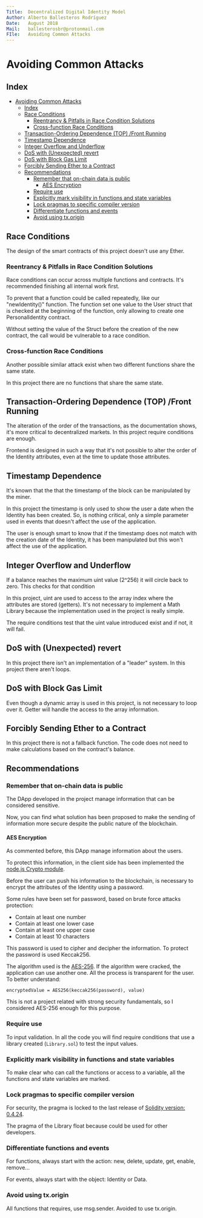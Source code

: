 ```yaml
---
Title:  Decentralized Digital Identity Model
Author: Alberto Ballesteros Rodríguez
Date:   August 2018
Mail:   ballesterosbr@protonmail.com
FIle:   Avoiding Common Attacks
---
```


Avoiding Common Attacks
===

## Index
- [Avoiding Common Attacks](#avoiding-common-attacks)
	- [Index](#index)
	- [Race Conditions](#race-conditions)
		- [Reentrancy & Pitfalls in Race Condition Solutions](#reentrancy--pitfalls-in-race-condition-solutions)
		- [Cross-function Race Conditions](#cross-function-race-conditions)
	- [Transaction-Ordering Dependence (TOP) /Front Running](#transaction-ordering-dependence-top-front-running)
	- [Timestamp Dependence](#timestamp-dependence)
	- [Integer Overflow and Underflow](#integer-overflow-and-underflow)
	- [DoS with (Unexpected) revert](#dos-with-unexpected-revert)
	- [DoS with Block Gas Limit](#dos-with-block-gas-limit)
	- [Forcibly Sending Ether to a Contract](#forcibly-sending-ether-to-a-contract)
	- [Recommendations](#recommendations)
		- [Remember that on-chain data is public](#remember-that-on-chain-data-is-public)
			- [AES Encryption](#aes-encryption)
		- [Require use](#require-use)
		- [Explicitly mark visibility in functions and state variables](#explicitly-mark-visibility-in-functions-and-state-variables)
		- [Lock pragmas to specific compiler version](#lock-pragmas-to-specific-compiler-version)
		- [Differentiate functions and events](#differentiate-functions-and-events)
		- [Avoid using tx.origin](#avoid-using-txorigin)

## Race Conditions

The design of the smart contracts of this project doesn't use any Ether.

### Reentrancy & Pitfalls in Race Condition Solutions

Race conditions can occur across multiple functions and contracts. It's recommended finishing all internal work first.

To prevent that a function could be called repeatedly, like our "newIdentity()" function. The function set one value to the User struct that is checked at the beginning of the function, only allowing to create one PersonalIdentity contract.

Without setting the value of the Struct before the creation of the new contract, the call would be vulnerable to a race condition.

### Cross-function Race Conditions

Another possible similar attack exist when two different functions share the same state. 

In this project there are no functions that share the same state.

## Transaction-Ordering Dependence (TOP) /Front Running

The alteration of the order of the transactions, as the documentation shows, it's more critical to decentralized markets. In this project require conditions are enough.

Frontend is designed in such a way that it's not possible to alter the order of the Identity attributes, even at the time to update those attributes.

## Timestamp Dependence

It's known that the that the timestamp of the block can be manipulated by the miner.

In this project the timestamp is only used to show the user a date when the Identity has been created. So, is nothing critical, only a simple parameter used in events that doesn't affect the use of the application.

The user is enough smart to know that if the timestamp does not match with the creation date of the Identity, it has been manipulated but this won't affect the use of the application.

## Integer Overflow and Underflow

If a balance reaches the maximum uint value (2^256) it will circle back to zero. This checks for that condition

In this project, uint are used to access to the array index where the attributes are stored (getters). It's not necessary to implement a Math Library because the implementation used in the project is really simple.

The require conditions test that the uint value introduced exist and if not, it will fail.

## DoS with (Unexpected) revert

In this project there isn't an implementation of a "leader" system.
In this project there aren't loops.

## DoS with Block Gas Limit

Even though a dynamic array is used in this project, is not necessary to loop over it. Getter will handle the access to the array information.

## Forcibly Sending Ether to a Contract

In this project there is not a fallback function.
The code does not need to make calculations based on the contract's balance.

## Recommendations

### Remember that on-chain data is public

The DApp developed in the project manage information that can be considered sensitive.

Now, you can find what solution has been proposed to make the sending of information more secure despite the public nature of the blockchain.

#### AES Encryption

As commented before, this DApp manage information about the users.

To protect this information, in the client side has been implemented the [node.js Crypto module](https://nodejs.org/api/crypto.html).

Before the user can push his information to the blockchain, is necessary to encrypt the attributes of the Identity using a password.

Some rules have been set for password, based on brute force attacks protection:
- Contain at least one number
- Contain at least one lower case
- Contain at least one upper case
- Contain at least 10 characters

This password is used to cipher and decipher the information. To protect the password is used Keccak256.

The algorithm used is the [AES-256](https://en.wikipedia.org/wiki/Advanced_Encryption_Standard). If the algorithm were cracked, the application can use another one. All the process is transparent for the user. To better understand:
```
encryptedValue = AES256(keccak256(password), value)
```

This is not a project related with strong security fundamentals, so I considered AES-256 enough for this purpose.

### Require use

To input validation. In all the code you will find require conditions that use a library created (`Library.sol`) to test the input values.

### Explicitly mark visibility in functions and state variables

To make clear who can call the functions or access to a variable, all the functions and state variables are marked.

### Lock pragmas to specific compiler version

For security, the pragma is locked to the last release of [Solidity version: 0.4.24](https://github.com/ethereum/solidity/releases).

The pragma of the Library float because could be used for other developers.

### Differentiate functions and events

For functions, always start with the action: new, delete, update, get, enable, remove...

For events, always start with the object: Identity or Data.

### Avoid using tx.origin

All functions that requires, use msg.sender. Avoided to use tx.origin.
